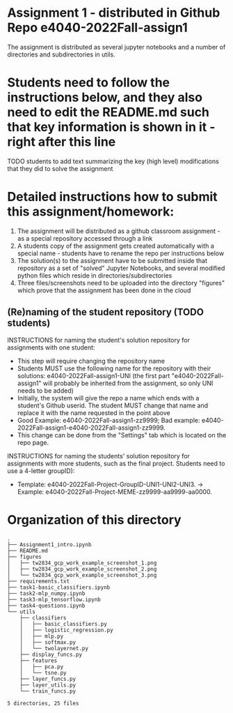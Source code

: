# Assignment 1 - distributed in Github Repo e4040-2022Fall-assign1
The assignment is distributed as several jupyter notebooks and a number of directories and subdirectories in utils.

# Students need to follow the instructions below, and they also need to edit the README.md such that key information is shown in it - right after this line
TODO students to add text summarizing the key (high level) modifications that they did to solve the assignment

# Detailed instructions how to submit this assignment/homework:
1. The assignment will be distributed as a github classroom assignment - as a special repository accessed through a link
2. A students copy of the assignment gets created automatically with a special name - students have to rename the repo per instructions below
3. The solution(s) to the assignment have to be submitted inside that repository as a set of "solved" Jupyter Notebooks, and several modified python files which reside in directories/subdirectories
4. Three files/screenshots need to be uploaded into the directory "figures" which prove that the assignment has been done in the cloud


## (Re)naming of the student repository (TODO students) 
INSTRUCTIONS for naming the student's solution repository for assignments with one student:
* This step will require changing the repository name
* Students MUST use the following name for the repository with their solutions: e4040-2022Fall-assign1-UNI (the first part "e4040-2022Fall-assign1" will probably be inherited from the assignment, so only UNI needs to be added) 
* Initially, the system will give the repo a name which ends with a  student's Github userid. The student MUST change that name and replace it with the name requested in the point above
* Good Example: e4040-2022Fall-assign1-zz9999;   Bad example: e4040-2022Fall-assign1-e4040-2022Fall-assign1-zz9999.
* This change can be done from the "Settings" tab which is located on the repo page.

INSTRUCTIONS for naming the students' solution repository for assignments with more students, such as the final project. Students need to use a 4-letter groupID): 
* Template: e4040-2022Fall-Project-GroupID-UNI1-UNI2-UNI3. -> Example: e4040-2022Fall-Project-MEME-zz9999-aa9999-aa0000.


# Organization of this directory

```
.
├── Assignment1_intro.ipynb
├── README.md
├── figures
│   ├── tw2834_gcp_work_example_screenshot_1.png
│   ├── tw2834_gcp_work_example_screenshot_2.png
│   └── tw2834_gcp_work_example_screenshot_3.png
├── requirements.txt
├── task1-basic_classifiers.ipynb
├── task2-mlp_numpy.ipynb
├── task3-mlp_tensorflow.ipynb
├── task4-questions.ipynb
└── utils
    ├── classifiers
    │   ├── basic_classifiers.py
    │   ├── logistic_regression.py
    │   ├── mlp.py
    │   ├── softmax.py
    │   └── twolayernet.py
    ├── display_funcs.py
    ├── features
    │   ├── pca.py
    │   └── tsne.py
    ├── layer_funcs.py
    ├── layer_utils.py
    └── train_funcs.py

5 directories, 25 files
```